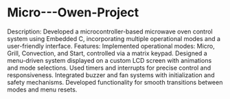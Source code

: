 # Micro---Owen-Project

Description: Developed a microcontroller-based microwave oven control system using Embedded C, incorporating multiple operational modes and a user-friendly interface.
Features:
Implemented operational modes: Micro, Grill, Convection, and Start, controlled via a matrix keypad.
Designed a menu-driven system displayed on a custom LCD screen with animations and mode selections.
Used timers and interrupts for precise control and responsiveness. Integrated buzzer and fan systems with initialization and safety mechanisms.
Developed functionality for smooth transitions between modes and menu resets.
